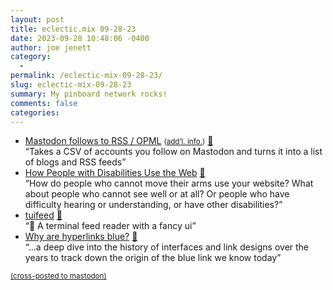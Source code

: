 ```yaml
---
layout: post
title: eclectic.mix 09-28-23
date: 2023-09-28 10:48:06 -0400
author: joe jenett
category:
  - 
permalink: /eclectic-mix-09-28-23/
slug: eclectic-mix-09-28-23
summary: My pinboard network rocks!
comments: false
categories:
---
```

<ul class="links">
	<li><a title="GitHub - benwerd/mastodon-followed-blogs" href="https://github.com/benwerd/mastodon-followed-blogs">Mastodon follows to RSS / OPML</a> <small>(<a href="https://werd.io/2023/subscribing-to-the-blogs-of-people-i-follow-on-mastodon">add’l. info.</a>)</small> <a href="https://pinboard.in/u:jeremycherfas">📌</a><br>“Takes a CSV of accounts you follow on Mastodon and turns it into a list of blogs and RSS feeds”</li>
	<li><a title="How People with Disabilities Use the Web | Web Accessibility Initiative (WAI) | W3C" href="https://www.w3.org/WAI/people-use-web/">How People with Disabilities Use the Web</a> <a href="https://pinboard.in/u:garrettc">📌</a><br>“How do people who cannot move their arms use your website? What about people who cannot see well or at all? Or people who have difficulty hearing or understanding, or have other disabilities?”</li>
	<li><a title="GitHub - veeso/tuifeed" href="https://github.com/veeso/tuifeed">tuifeed</a> <a href="https://pinboard.in/u:tdjones">📌</a><br>“📰 A terminal feed reader with a fancy ui”</li>
	<li><a title="Why are hyperlinks blue? | The Mozilla Blog" href="https://blog.mozilla.org/en/internet-culture/deep-dives/why-are-hyperlinks-blue/">Why are hyperlinks blue?</a> <a href="https://pinboard.in/u:driscoll">📌</a><br>“...a deep dive into the history of interfaces and link designs over the years to track down the origin of the blue link we know today”</li>
</ul>

<a href="https://brid.gy/publish/mastodon"><small>(cross-posted to mastodon)</small></a>